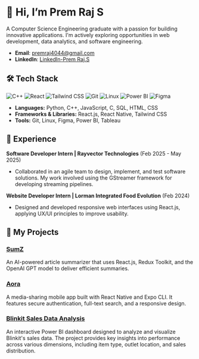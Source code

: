 # 👋 Hi, I’m Prem Raj S

A Computer Science Engineering graduate with a passion for building innovative applications. I'm actively exploring opportunities in web development, data analytics, and software engineering.

- **Email**: [premraj4044@gmail.com](mailto:premraj4044@gmail.com)
- **LinkedIn**: [LinkedIn-Prem Raj.S](https://www.linkedin.com/in/prem-raj-s-7b233624a)

## 🛠️ Tech Stack

<img src="https://img.shields.io/badge/C%2B%2B-00599C?style=for-the-badge&logo=c%2B%2B&logoColor=white" alt="C++" /> <img src="https://img.shields.io/badge/React-20232A?style=for-the-badge&logo=react&logoColor=61DAFB" alt="React" /> <img src="https://img.shields.io/badge/Tailwind_CSS-38B2AC?style=for-the-badge&logo=tailwind-css&logoColor=white" alt="Tailwind CSS" /> <img src="https://img.shields.io/badge/GIT-E44C30?style=for-the-badge&logo=git&logoColor=white" alt="Git" /> <img src="https://img.shields.io/badge/Linux-FCC624?style=for-the-badge&logo=linux&logoColor=black" alt="Linux" /> <img src="https://img.shields.io/badge/Power%20BI-F2C811?style=for-the-badge&logo=power%20bi&logoColor=black" alt="Power BI" /> <img src="https://img.shields.io/badge/Figma-F24E1E?style=for-the-badge&logo=figma&logoColor=white" alt="Figma" />

- **Languages:** Python, C++, JavaScript, C, SQL, HTML, CSS
- **Frameworks & Libraries:** React.js, React Native, Tailwind CSS
- **Tools:** Git, Linux, Figma, Power BI, Tableau

## 💼 Experience

**Software Developer Intern | Rayvector Technologies** (Feb 2025 - May 2025)
- Collaborated in an agile team to design, implement, and test software solutions. My work involved using the GStreamer framework for developing streaming pipelines.

**Website Developer Intern | Lorman Integrated Food Evolution** (Feb 2024)
- Designed and developed responsive web interfaces using React.js, applying UX/UI principles to improve usability.

## 🚀 My Projects

### [SumZ](https://github.com/PremStark/SumZ)
An AI-powered article summarizer that uses React.js, Redux Toolkit, and the OpenAI GPT model to deliver efficient summaries.

### [Aora](https://github.com/PremStark/Aora)
A media-sharing mobile app built with React Native and Expo CLI. It features secure authentication, full-text search, and a responsive design.

### [Blinkit Sales Data Analysis](http://github.com/PremStark/Blinkit-Sales-Data-Analysis)
An interactive Power BI dashboard designed to analyze and visualize Blinkit's sales data. The project provides key insights into performance across various dimensions, including item type, outlet location, and sales distribution.
